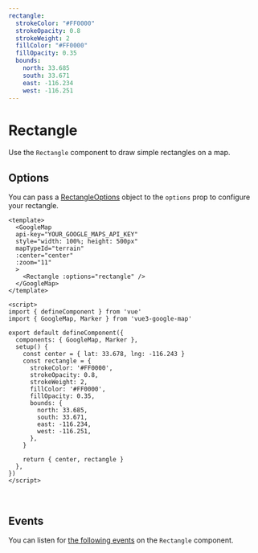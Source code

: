 ```yaml
---
rectangle:
  strokeColor: "#FF0000"
  strokeOpacity: 0.8
  strokeWeight: 2
  fillColor: "#FF0000"
  fillOpacity: 0.35
  bounds:
    north: 33.685
    south: 33.671
    east: -116.234
    west: -116.251
---
```


# Rectangle

Use the `Rectangle` component to draw simple rectangles on a map.

## Options

You can pass a [RectangleOptions](https://developers.google.com/maps/documentation/javascript/reference/polygon#RectangleOptions) object to the `options` prop to configure your rectangle.

<!-- prettier-ignore -->
```vue
<template>
  <GoogleMap
  api-key="YOUR_GOOGLE_MAPS_API_KEY"
  style="width: 100%; height: 500px"
  mapTypeId="terrain"
  :center="center"
  :zoom="11"
  >
    <Rectangle :options="rectangle" />
  </GoogleMap>
</template>

<script>
import { defineComponent } from 'vue'
import { GoogleMap, Marker } from 'vue3-google-map'

export default defineComponent({
  components: { GoogleMap, Marker },
  setup() {
    const center = { lat: 33.678, lng: -116.243 }
    const rectangle = {
      strokeColor: '#FF0000',
      strokeOpacity: 0.8,
      strokeWeight: 2,
      fillColor: '#FF0000',
      fillOpacity: 0.35,
      bounds: {
        north: 33.685,
        south: 33.671,
        east: -116.234,
        west: -116.251,
      },
    }

    return { center, rectangle }
  },
})
</script>
```

\
<GoogleMap style="width: 100%; height: 500px" :center="{ lat: 33.678, lng: -116.243 }" :zoom="11" mapTypeId="terrain">
<Rectangle :options="$page.frontmatter.rectangle" />
</GoogleMap>

## Events

You can listen for [the following events](https://developers.google.com/maps/documentation/javascript/reference/polygon#Rectangle-Events) on the `Rectangle` component.
